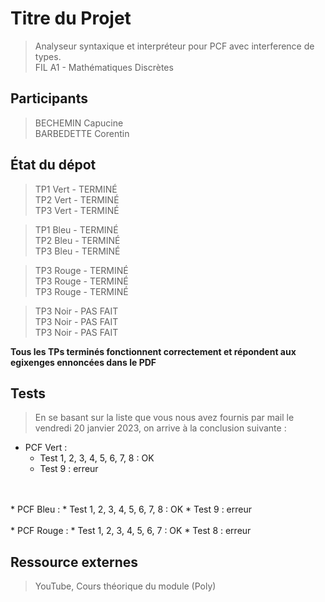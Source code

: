 # Titre du Projet

>Analyseur syntaxique et interpréteur pour PCF avec interference de types. <br>
 FIL A1 - Mathématiques Discrètes

## Participants

>BECHEMIN Capucine  
 BARBEDETTE Corentin

## État du dépot

>TP1 Vert - TERMINÉ  
 TP2 Vert - TERMINÉ   
 TP3 Vert - TERMINÉ

>TP1 Bleu - TERMINÉ   
 TP2 Bleu - TERMINÉ   
 TP3 Bleu - TERMINÉ   

>TP3 Rouge - TERMINÉ   
 TP3 Rouge - TERMINÉ   
 TP3 Rouge - TERMINÉ   

>TP3 Noir - PAS FAIT   
 TP3 Noir - PAS FAIT   
 TP3 Noir - PAS FAIT  

**Tous les TPs terminés fonctionnent correctement et répondent aux egixenges ennoncées dans le PDF**

## Tests

>En se basant sur la liste que vous nous avez fournis par mail le vendredi 20 janvier 2023, on arrive à la conclusion suivante : 

* PCF Vert :
  * Test 1, 2, 3, 4, 5, 6, 7, 8 : OK
  * Test 9 : erreur
<br>
<br>
* PCF Bleu :
 * Test 1, 2, 3, 4, 5, 6, 7, 8 : OK
 * Test 9 : erreur
<br>
<br>
* PCF Rouge :
* Test 1, 2, 3, 4, 5, 6, 7 : OK
* Test 8 : erreur

## Ressource externes

> YouTube, Cours théorique du module (Poly)